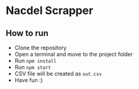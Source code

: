 # Nacdel Scrapper

## How to run

- Clone the repository
- Open a terminal and move to the project folder
- Run `npm install`
- Run `npm start`
- CSV file will be created as `out.csv`
- Have fun :)

